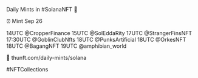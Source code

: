 Daily Mints in #SolanaNFT 🚀

⏰ Mint Sep 26

14UTC @CropperFinance
15UTC @SolEddaRity
17UTC @StrangerFinsNFT
17:30UTC @GoblinClubNfts
18UTC @PunksArtificial
18UTC @OrkesNFT
18UTC @BagangNFT
19UTC @amphibian_world

🔗 thunft.com/daily-mints/solana

#NFTCollections